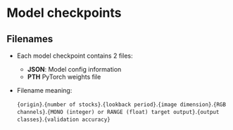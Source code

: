 # Model checkpoints

## Filenames

- Each model checkpoint contains 2 files:

  - **JSON**: Model config information
  - **PTH** PyTorch weights file
- Filename meaning:

  `{origin}`.`{number of stocks}`.`{lookback period}`.`{image dimension}`.`{RGB channels}`.`{MONO (integer) or RANGE (float) target output}`.`{output classes}`.`{validation accuracy}`
